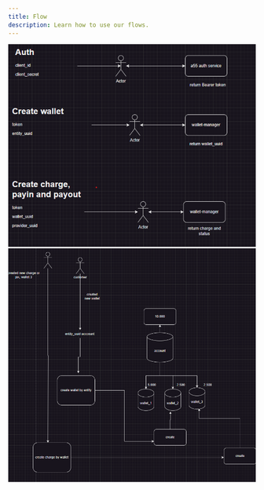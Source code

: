 ```yaml
---
title: Flow
description: Learn how to use our flows.
---
```


![Basic flows](/images/flow-1.png)![advanced flow](/images/flow-2.png)
